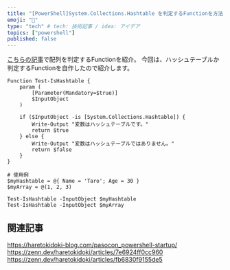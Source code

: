 ```yaml
---
title: "[PowerShell]System.Collections.Hashtable を判定するFunctionを方法"
emoji: "🕌"
type: "tech" # tech: 技術記事 / idea: アイデア
topics: ["powershell"]
published: false
---
```


[こちらの記事](https://zenn.dev/haretokidoki/articles/45c5af7cbf7eb8)で配列を判定するFunctionを紹介。
今回は、ハッシュテーブルか判定するFunctionを自作したので紹介します。

```powershell:
Function Test-IsHashtable {
    param (
        [Parameter(Mandatory=$true)]
        $InputObject
    )

    if ($InputObject -is [System.Collections.Hashtable]) {
        Write-Output "変数はハッシュテーブルです。"
        return $true
    } else {
        Write-Output "変数はハッシュテーブルではありません。"
        return $false
    }
}

# 使用例
$myHashtable = @{ Name = 'Taro'; Age = 30 }
$myArray = @(1, 2, 3)

Test-IsHashtable -InputObject $myHashtable
Test-IsHashtable -InputObject $myArray
```

## 関連記事

https://haretokidoki-blog.com/pasocon_powershell-startup/
https://zenn.dev/haretokidoki/articles/7e6924ff0cc960
https://zenn.dev/haretokidoki/articles/fb6830f9155de5
